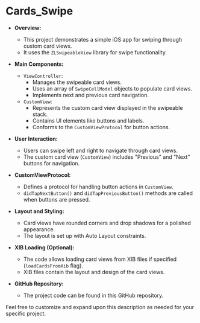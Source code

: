 # Cards_Swipe

- **Overview:**
  - This project demonstrates a simple iOS app for swiping through custom card views.
  - It uses the `ZLSwipeableView` library for swipe functionality.

- **Main Components:**
  - `ViewController`:
    - Manages the swipeable card views.
    - Uses an array of `SwipeCellModel` objects to populate card views.
    - Implements next and previous card navigation.
  - `CustomView`:
    - Represents the custom card view displayed in the swipeable stack.
    - Contains UI elements like buttons and labels.
    - Conforms to the `CustomViewProtocol` for button actions.

- **User Interaction:**
  - Users can swipe left and right to navigate through card views.
  - The custom card view (`CustomView`) includes "Previous" and "Next" buttons for navigation.

- **CustomViewProtocol:**
  - Defines a protocol for handling button actions in `CustomView`.
  - `didTapNextButton()` and `didTapPreviousButton()` methods are called when buttons are pressed.

- **Layout and Styling:**
  - Card views have rounded corners and drop shadows for a polished appearance.
  - The layout is set up with Auto Layout constraints.

- **XIB Loading (Optional):**
  - The code allows loading card views from XIB files if specified (`loadCardsFromXib` flag).
  - XIB files contain the layout and design of the card views.

- **GitHub Repository:**
  - The project code can be found in this GitHub repository.

Feel free to customize and expand upon this description as needed for your specific project.
